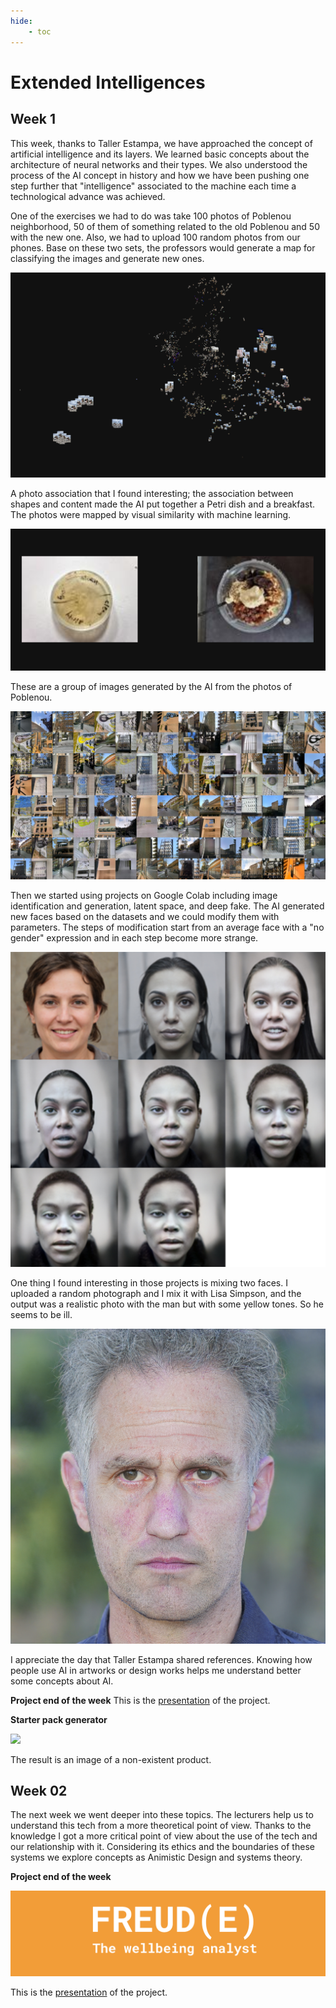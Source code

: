 ```yaml
---
hide:
    - toc
---
```

# Extended Intelligences
## **Week 1**

This week, thanks to Taller Estampa, we have approached the concept of artificial intelligence and its layers. We learned basic concepts about the architecture of neural networks and their types. We also understood the process of the AI concept in history and how we have been pushing one step further that "intelligence" associated to the machine each time a technological advance was achieved.

One of the exercises we had to do was take 100 photos of Poblenou neighborhood, 50 of them of something related to the old Poblenou and 50 with the new one. Also, we had to upload 100 random photos from our phones. Base on these two sets, the professors would generate a map for classifying the images and generate new ones. 

![](../images/img29.png)

A photo association that I found interesting; the association between shapes and content made the AI put together a Petri dish and a breakfast. The photos were mapped by visual similarity with machine learning.

![](../images/img30.png)

These are a group of images generated by the AI from the photos of Poblenou.

![](../images/img31.jpg)

Then we started using projects on Google Colab including image identification and generation, latent space, and deep fake. 
The AI generated new faces based on the datasets and we could modify them with parameters. The steps of modification start from an average face with a "no gender" expression and in each step become more strange. 

![](../images/img32.jpg)

One thing I found interesting in those projects is mixing two faces.
I uploaded a random photograph and I mix it with Lisa Simpson, and the output was a realistic photo with the man but with some yellow tones. So he seems to be ill. 

![](../images/img33.png)

I appreciate the day that Taller Estampa shared references. Knowing how people use AI in artworks or design works helps me understand better some concepts about AI.

**Project end of the week**
This is the [presentation](https://docs.google.com/presentation/d/1-4Eb5VKIGf3kqSfr40TxhLEWaPGLjzwR7zazM_jlasY/edit#slide=id.p) of the project. 

**Starter pack generator** 

![](../images/img34.jpg)

The result is an image of a non-existent product. 


## **Week 02**

The next week we went deeper into these topics. The lecturers help us to understand this tech from a more theoretical point of view. Thanks to the knowledge I got a more critical point of view about the use of the tech and our relationship with it. Considering its ethics and the boundaries of these systems we explore concepts as Animistic Design and systems theory. 

**Project end of the week**

![](../images/img35.png)

This is the [presentation](https://docs.google.com/presentation/d/1CrRe5yybDSZbeRKk2SzEaL3XlqUseIIq2drmNWB64fo/edit#slide=id.p) of the project.



